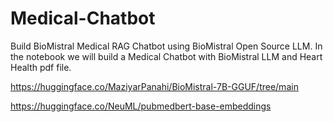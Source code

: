 # Medical-Chatbot
Build BioMistral Medical RAG Chatbot using BioMistral Open Source LLM. In the notebook we will build a Medical Chatbot with BioMistral LLM and Heart Health pdf file.

https://huggingface.co/MaziyarPanahi/BioMistral-7B-GGUF/tree/main

https://huggingface.co/NeuML/pubmedbert-base-embeddings
